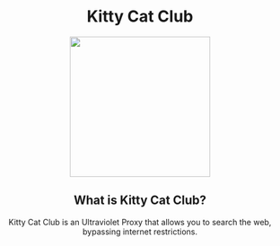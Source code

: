 <div align="center">
  
# Kitty Cat Club
<img src="/public/img/logo.png" style="width: 250px;"/>
<br/>
<h2>What is Kitty Cat Club?</h2>
Kitty Cat Club is an Ultraviolet Proxy that allows you to search the web, bypassing internet restrictions.
</div>
